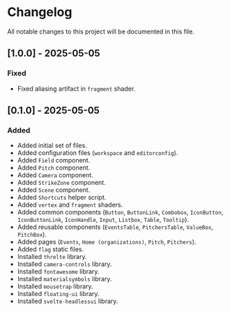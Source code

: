 # Changelog

All notable changes to this project will be documented in this file.

## [1.0.0] - 2025-05-05

### Fixed

- Fixed aliasing artifact in `fragment` shader.

## [0.1.0] - 2025-05-05

### Added

- Added initial set of files.
- Added configuration files (`workspace` and `editorconfig`).
- Added `Field` component.
- Added `Pitch` component.
- Added `Camera` component.
- Added `StrikeZone` component.
- Added `Scene` component.
- Added `Shortcuts` helper script.
- Added `vertex` and `fragment` shaders.
- Added common components (`Button`, `ButtonLink`, `Combobox`, `IconButton`, `IconButtonLink`, `IconHandle`, `Input`, `Listbox`, `Table`, `Tooltip`).
- Added reusable components (`EventsTable`, `PitchersTable`, `ValueBox`, `PitchBox`).
- Added pages (`Events`, `Home (organizations)`, `Pitch`, `Pitchers`).
- Added `flag` static files.
- Installed `threlte` library.
- Installed `camera-controls` library.
- Installed `fontawesome` library.
- Installed `materialsymbols` library.
- Installed `mousetrap` library.
- Installed `floating-ui` library.
- Installed `svelte-headlessui` library.
